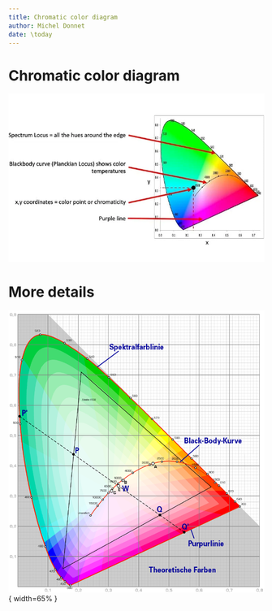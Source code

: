```yaml
---
title: Chromatic color diagram
author: Michel Donnet
date: \today
---
```



# Chromatic color diagram

![Source: blog.etcconnect.com](./images/color_diagram.png)

# More details

![Source: de.Wikipedia.org](./images/color_diagram_2.png){ width=65% }
